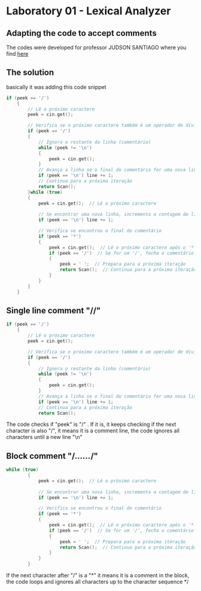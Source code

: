# Laboratory 01 - Lexical Analyzer

## Adapting the code to accept comments

The codes were developed for professor JUDSON SANTIAGO where you find [here](https://github.com/JudsonSS/Compiladores/tree/master/Labs/Lab06)

## The solution

basically it was adding this code snippet

```c++
if (peek == '/')
    {
        // Lê o próximo caractere
        peek = cin.get();

        // Verifica se o próximo caractere também é um operador de divisão
        if (peek == '/')
        {
            // Ignora o restante da linha (comentário)
            while (peek != '\n')
            {
                peek = cin.get();
            }
            // Avança a linha se o final do comentário for uma nova linha
            if (peek == '\n') line += 1;
            // Continua para a próxima iteração
            return Scan();
        }while (true)
        {
            peek = cin.get();  // Lê o próximo caractere
            
            // Se encontrar uma nova linha, incrementa a contagem de linhas
            if (peek == '\n') line += 1;

            // Verifica se encontrou o final do comentário
            if (peek == '*')
            {
                peek = cin.get();  // Lê o próximo caractere após o '*'
                if (peek == '/')  // Se for um '/', fecha o comentário
                {
                    peek = ' ';  // Prepara para a próxima iteração
                    return Scan();  // Continua para a próxima iteração
                }
            }
		}
	}
```

## Single line comment "//"

```c++
if (peek == '/')
    {
        // Lê o próximo caractere
        peek = cin.get();

        // Verifica se o próximo caractere também é um operador de divisão
        if (peek == '/')
        {
            // Ignora o restante da linha (comentário)
            while (peek != '\n')
            {
                peek = cin.get();
            }
            // Avança a linha se o final do comentário for uma nova linha
            if (peek == '\n') line += 1;
            // Continua para a próxima iteração
            return Scan();
```

The code checks if "peek" is "/" . If it is, it keeps checking if the next character is also "/", it means it is a comment line, the code ignores all characters until a new line "\n"

## Block comment "/*......*/"

```c++
while (true)
        {
            peek = cin.get();  // Lê o próximo caractere
            
            // Se encontrar uma nova linha, incrementa a contagem de linhas
            if (peek == '\n') line += 1;

            // Verifica se encontrou o final do comentário
            if (peek == '*')
            {
                peek = cin.get();  // Lê o próximo caractere após o '*'
                if (peek == '/')  // Se for um '/', fecha o comentário
                {
                    peek = ' ';  // Prepara para a próxima iteração
                    return Scan();  // Continua para a próxima iteração
                }
            }
		}
```

If the next character after "/" is a "*" it means it is a comment in the block, the code loops and ignores all characters up to the character sequence */
